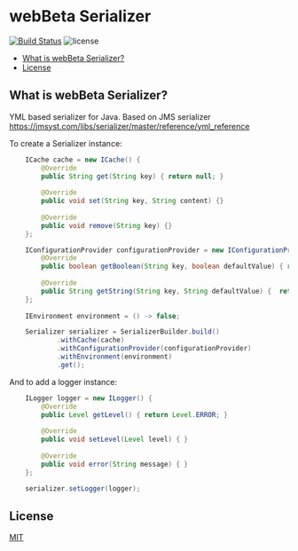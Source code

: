 # webBeta Serializer

[![Build Status](https://travis-ci.org/webbeta/Serializer.svg?branch=master)](https://travis-ci.org/webbeta/Serializer)
![license](https://img.shields.io/github/license/mashape/apistatus.svg)

* [What is webBeta Serializer?](#what-is-webbeta-serializer?)
* [License](#license)

## What is webBeta Serializer?

YML based serializer for Java. Based on JMS serializer https://jmsyst.com/libs/serializer/master/reference/yml_reference

To create a Serializer instance:

```java
    ICache cache = new ICache() {
        @Override
        public String get(String key) { return null; }
        
        @Override
        public void set(String key, String content) {}
        
        @Override
        public void remove(String key) {}
    };

    IConfigurationProvider configurationProvider = new IConfigurationProvider() {
        @Override
        public boolean getBoolean(String key, boolean defaultValue) { return true; }
        
        @Override
        public String getString(String key, String defaultValue) {  return ""; }
    };
    
    IEnvironment environment = () -> false;

    Serializer serializer = SerializerBuilder.build()
            .withCache(cache)
            .withConfigurationProvider(configurationProvider)
            .withEnvironment(environment)
            .get();
```

And to add a logger instance:

```java
    ILogger logger = new ILogger() {
        @Override
        public Level getLevel() { return Level.ERROR; }
    
        @Override
        public void setLevel(Level level) { }
    
        @Override
        public void error(String message) { }
    };

    serializer.setLogger(logger);
```

## License

[MIT](LICENSE)